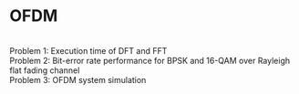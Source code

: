 # OFDM
<br /> Problem 1: Execution time of DFT and FFT 
<br /> Problem 2: Bit-error rate performance for BPSK and 16-QAM over Rayleigh flat fading channel
<br /> Problem 3: OFDM system simulation 
